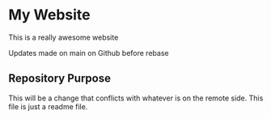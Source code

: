 # My Website

This is a really awesome website

Updates made on main on Github before rebase


## Repository Purpose

This will be a change that conflicts
with whatever is on the remote side.
This file is just a readme file.